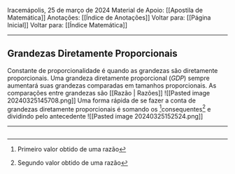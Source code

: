 Iracemápolis, 25 de março de 2024
Material de Apoio: [[Apostila de Matemática]]
Anotações: [[Índice de Anotações]]
Voltar para: [[Página Inicial]]
Voltar para: [[Índice Matemática]]
___________________
## Grandezas Diretamente Proporcionais
Constante de proporcionalidade é quando as grandezas são diretamente proporcionais.
Uma grandeza diretamente proporcional (*GDP*) sempre aumentará suas grandezas comparadas em tamanhos proporcionais.
As comparações entre grandezas são [[Razão | Razões]]
![[Pasted image 20240325145708.png]]
Uma forma rápida de se fazer a conta de grandezas diretamente proporcionais é somando os [^1]consequentes[^2] e dividindo pelo antecedente
![[Pasted image 20240325152524.png]]

------
<a target="_blank">
<img src="https://youtu.be/04EB9dZoBqw?list=PLGyv8aUrOlzDO7N9Crq3tkgLVPNcqUQDs" 
alt=""  />
</a>

[^1]: Primeiro valor obtido de uma razão 
[^2]: Segundo valor obtido de uma razão 